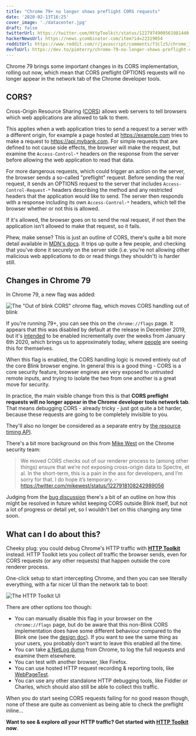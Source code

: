 ```yaml
---
title: "Chrome 79+ no longer shows preflight CORS requests"
date: '2020-02-13T16:25'
cover_image: './datacenter.jpg'
draft: false
twitterUrl: https://twitter.com/HttpToolkit/status/1227974900561981440
hackerNewsUrl: https://news.ycombinator.com/item?id=22319054
redditUrl: https://www.reddit.com/r/javascript/comments/f3clz5/chrome_79_no_longer_shows_preflight_cors_requests/
devToUrl: https://dev.to/pimterry/chrome-79-no-longer-shows-preflight-cors-requests-4k7e
---
```


Chrome 79 brings some important changes in its CORS implementation, rolling out now, which mean that CORS preflight OPTIONS requests will no longer appear in the network tab of the Chrome developer tools.

## CORS?

Cross-Origin Resource Sharing ([CORS](https://developer.mozilla.org/en-US/docs/Web/HTTP/CORS)) allows web servers to tell browsers which web applications are allowed to talk to them.

This applies when a web application tries to send a request to a server with a different origin, for example a page hosted at https://example.com tries to make a request to https://api.mybank.com. For simple requests that are defined to not cause side effects, the browser will make the request, but examine the `Access-Control-*` headers on the response from the server before allowing the web application to read that data.

For more dangerous requests, which could trigger an action on the server, the browser sends a so-called "preflight" request. Before sending the real request, it sends an OPTIONS request to the server that includes `Access-Control-Request-*` headers describing the method and any restricted headers that the application would like to send. The server then responds with a response including its own `Access-Control-*` headers, which tell the browser whether or not this is allowed.

If it's allowed, the browser goes on to send the real request, if not then the application isn't allowed to make that request, so it fails.

Phew, make sense? This is just an outline of CORS, there's quite a bit more detail available in [MDN's docs](https://developer.mozilla.org/en-US/docs/Web/HTTP/CORS). It trips up quite a few people, and checking that you've done it securely on the server side (i.e. you're not allowing other malicious web applications to do or read things they shouldn't) is harder still.

## Changes in Chrome 79

In Chrome 79, a new flag was added:

![The "Out of blink CORS" chrome flag, which moves CORS handling out of blink](./chrome-79-cors.png)

If you're running 79+, you can see this on the `chrome://flags` page. It appears that this was disabled by default at the release in December 2019, but it's [intended](https://dev.chromium.org/Home/loading/oor-cors) to be enabled incrementally over the weeks from January 6th 2020, which brings us to approximately today, where [people](https://twitter.com/__jakub_g/status/1227889797584302080) are seeing this for themselves.

When this flag is enabled, the CORS handling logic is moved entirely out of the core Blink browser engine. In general this is a good thing - CORS is a core security feature, browser engines are very exposed to untrusted remote inputs, and trying to isolate the two from one another is a great move for security.

In practice, the main visible change from this is that **CORS preflight requests will no longer appear in the Chrome developer tools network tab**. That means debugging CORS - already tricky - just got quite a bit harder, because these requests are going to be completely invisible to you.

They'll also no longer be considered as a separate entry by [the resource timing API](https://developer.mozilla.org/en-US/docs/Web/API/Resource_Timing_API/Using_the_Resource_Timing_API).

There's a bit more background on this from [Mike West](https://twitter.com/mikewest/) on the Chrome security team:

> We moved CORS checks out of our renderer process to (among other things) ensure that we’re not exposing cross-origin data to Spectre, et al. In the short-term, this is a pain in the ass for developers, and I’m sorry for that. I do hope it’s temporary.
> \- https://twitter.com/mikewest/status/1227918108242989056

Judging from the [bug discussion](https://bugs.chromium.org/p/chromium/issues/detail?id=941297) there's a bit of an outline on how this might be resolved in future whilst keeping CORS outside Blink itself, but not a lot of progress or detail yet, so I wouldn't bet on this changing any time soon.

## What can I do about this?

Cheeky plug: you could debug Chrome's HTTP traffic with **[HTTP Toolkit](https://httptoolkit.com/)** instead. HTTP Toolkit lets you collect _all_ traffic the browser sends, even for CORS requests (or any other requests) that happen outside the core renderer process.

One-click setup to start intercepting Chrome, and then you can see literally everything, with a far nicer UI than the network tab to boot:

![The HTTP Toolkit UI](./httptoolkit-cors-screenshot.png)

There are other options too though:

* You can manually disable this flag in your browser on the `chrome://flags` page, but do be aware that this non-Blink CORS implementation does have some different behaviour compared to the Blink one (see the [design doc](https://dev.chromium.org/Home/loading/oor-cors)). If you want to see the same thing as your users, you probably don't want to leave this enabled all the time.
* You can take [a NetLog dump](https://www.chromium.org/for-testers/providing-network-details) from Chrome, to log the full requests and examine them elsewhere.
* You can test with another browser, like Firefox.
* You can use hosted HTTP request recording & reporting tools, like [WebPageTest](https://www.webpagetest.org/).
* You can use any other standalone HTTP debugging tools, like Fiddler or Charles, which should also still be able to collect this traffic.

When you do start seeing CORS requests failing for no good reason though, none of these are quite as convenient as being able to check the preflight inline...

**Want to see & explore _all_ your HTTP traffic? Get started with [HTTP Toolkit](https://httptoolkit.com) now**.